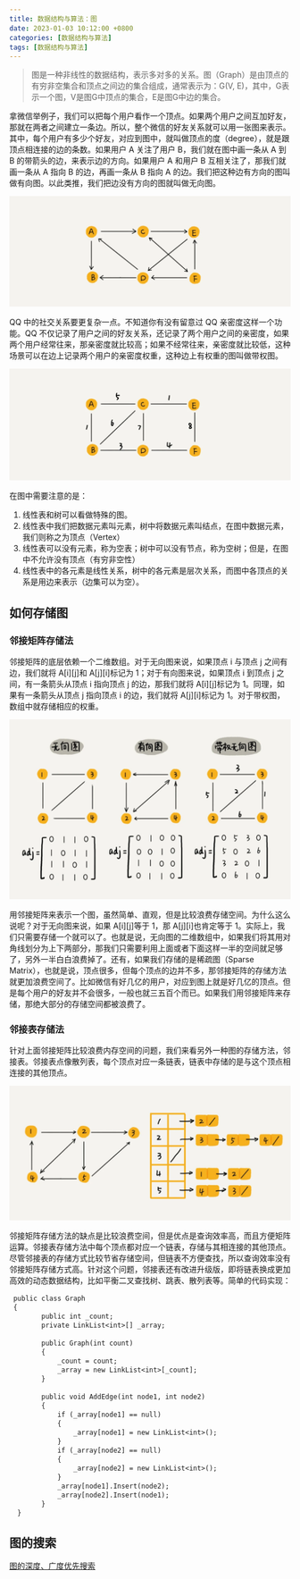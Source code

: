 ```yaml
---
title: 数据结构与算法：图
date: 2023-01-03 10:12:00 +0800
categories: [数据结构与算法]
tags: [数据结构与算法]
---
```


> 图是一种非线性的数据结构，表示多对多的关系。图（Graph）是由顶点的有穷非空集合和顶点之间边的集合组成，通常表示为：G(V, E)，其中，G表示一个图，V是图G中顶点的集合，E是图G中边的集合。

拿微信举例子，我们可以把每个用户看作一个顶点。如果两个用户之间互加好友，那就在两者之间建立一条边。所以，整个微信的好友关系就可以用一张图来表示。其中，每个用户有多少个好友，对应到图中，就叫做顶点的度（degree），就是跟顶点相连接的边的条数。如果用户 A 关注了用户 B，我们就在图中画一条从 A 到 B 的带箭头的边，来表示边的方向。如果用户 A 和用户 B 互相关注了，那我们就画一条从 A 指向 B 的边，再画一条从 B 指向 A 的边。我们把这种边有方向的图叫做有向图。以此类推，我们把边没有方向的图就叫做无向图。

![](/assets/img/graph/001.png)

QQ 中的社交关系要更复杂一点。不知道你有没有留意过 QQ 亲密度这样一个功能。QQ 不仅记录了用户之间的好友关系，还记录了两个用户之间的亲密度，如果两个用户经常往来，那亲密度就比较高；如果不经常往来，亲密度就比较低，这种场景可以在边上记录两个用户的亲密度权重，这种边上有权重的图叫做带权图。

![](/assets/img/graph/002.png)

在图中需要注意的是：

1. 线性表和树可以看做特殊的图。
2. 线性表中我们把数据元素叫元素，树中将数据元素叫结点，在图中数据元素，我们则称之为顶点（Vertex）
3. 线性表可以没有元素，称为空表；树中可以没有节点，称为空树；但是，在图中不允许没有顶点（有穷非空性）
4. 线性表中的各元素是线性关系，树中的各元素是层次关系，而图中各顶点的关系是用边来表示（边集可以为空）。

## 如何存储图

### 邻接矩阵存储法

邻接矩阵的底层依赖一个二维数组。对于无向图来说，如果顶点 i 与顶点 j 之间有边，我们就将 A[i][j]和 A[j][i]标记为 1；对于有向图来说，如果顶点 i 到顶点 j 之间，有一条箭头从顶点 i 指向顶点 j 的边，那我们就将 A[i][j]标记为 1。同理，如果有一条箭头从顶点 j 指向顶点 i 的边，我们就将 A[j][i]标记为 1。对于带权图，数组中就存储相应的权重。

![](/assets/img/graph/003.png)

用邻接矩阵来表示一个图，虽然简单、直观，但是比较浪费存储空间。为什么这么说呢？对于无向图来说，如果 A[i][j]等于 1，那 A[j][i]也肯定等于 1。实际上，我们只需要存储一个就可以了。也就是说，无向图的二维数组中，如果我们将其用对角线划分为上下两部分，那我们只需要利用上面或者下面这样一半的空间就足够了，另外一半白白浪费掉了。还有，如果我们存储的是稀疏图（Sparse Matrix），也就是说，顶点很多，但每个顶点的边并不多，那邻接矩阵的存储方法就更加浪费空间了。比如微信有好几亿的用户，对应到图上就是好几亿的顶点。但是每个用户的好友并不会很多，一般也就三五百个而已。如果我们用邻接矩阵来存储，那绝大部分的存储空间都被浪费了。

### 邻接表存储法

针对上面邻接矩阵比较浪费内存空间的问题，我们来看另外一种图的存储方法，邻接表。邻接表点像散列表，每个顶点对应一条链表，链表中存储的是与这个顶点相连接的其他顶点。

![](/assets/img/graph/004.png)

邻接矩阵存储方法的缺点是比较浪费空间，但是优点是查询效率高，而且方便矩阵运算。邻接表存储方法中每个顶点都对应一个链表，存储与其相连接的其他顶点。尽管邻接表的存储方式比较节省存储空间，但链表不方便查找，所以查询效率没有邻接矩阵存储方式高。针对这个问题，邻接表还有改进升级版，即将链表换成更加高效的动态数据结构，比如平衡二叉查找树、跳表、散列表等。简单的代码实现：

```
 public class Graph
 {
        public int _count;
        private LinkList<int>[] _array;

        public Graph(int count)
        {
            _count = count;
            _array = new LinkList<int>[_count];
        }

        public void AddEdge(int node1, int node2)
        {
            if (_array[node1] == null)
            {
                _array[node1] = new LinkList<int>();
            }
            if (_array[node2] == null)
            {
                _array[node2] = new LinkList<int>();
            }
            _array[node1].Insert(node2);
            _array[node2].Insert(node1);
        }
  }
```

## 图的搜索

[图的深度、广度优先搜索](https://jasonbourne723.github.io/posts/deep-search/)